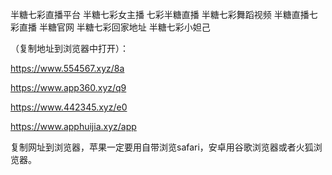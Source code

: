 半糖七彩直播平台
半糖七彩女主播
七彩半糖直播
半糖七彩舞蹈视频
半糖直播七彩直播
半糖官网
半糖七彩回家地址
半糖七彩小妲己

 （复制地址到浏览器中打开）：

https://www.554567.xyz/8a

https://www.app360.xyz/q9

https://www.442345.xyz/e0

https://www.apphuijia.xyz/app

复制网址到浏览器，苹果一定要用自带浏览safari，安卓用谷歌浏览器或者火狐浏览器。
